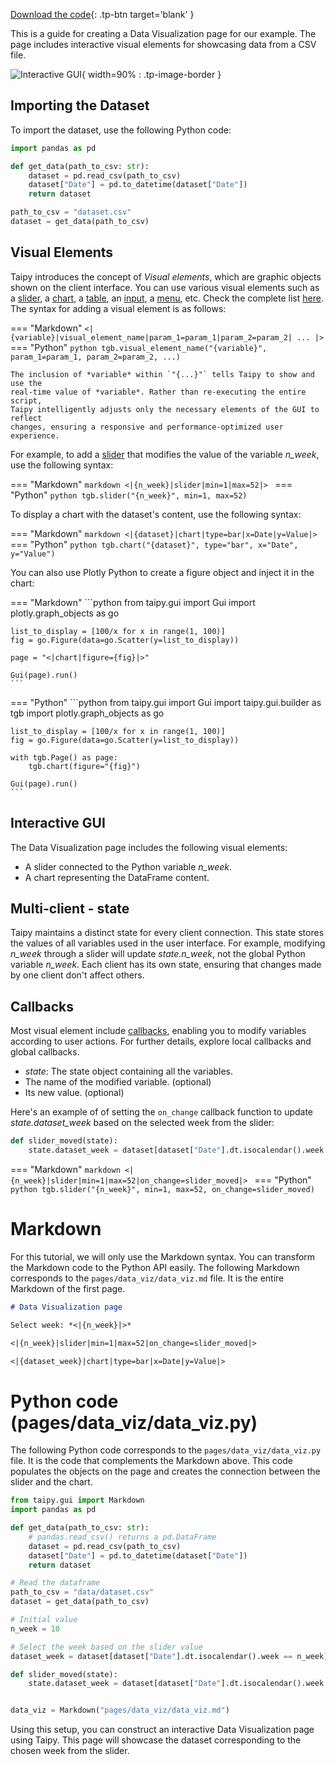[Download the code](./../src/src.zip){: .tp-btn target='blank' }

This is a guide for creating a Data Visualization page for our example. The page includes
interactive visual elements for showcasing data from a CSV file.

![Interactive GUI](images/result.gif){ width=90% : .tp-image-border }

## Importing the Dataset

To import the dataset, use the following Python code:

```python
import pandas as pd

def get_data(path_to_csv: str):
    dataset = pd.read_csv(path_to_csv)
    dataset["Date"] = pd.to_datetime(dataset["Date"])
    return dataset

path_to_csv = "dataset.csv"
dataset = get_data(path_to_csv)
```

## Visual Elements

Taipy introduces the concept of *Visual elements*, which are graphic objects shown on the client
interface. You can use various visual elements such as a
[slider](../../../../manuals/userman/gui/viselements/generic/slider.md), a
[chart](../../../../manuals/userman/gui/viselements/generic/chart.md), a
[table](../../../../manuals/userman/gui/viselements/generic/table.md), an
[input](../../../../manuals/userman/gui/viselements/generic/input.md), a
[menu](../../../../manuals/userman/gui/viselements/generic/menu.md), etc. Check the complete list
[here](../../../../manuals/userman/gui/viselements/index.md). The syntax for adding a visual element is
as follows:

=== "Markdown"
    ```
    <|{variable}|visual_element_name|param_1=param_1|param_2=param_2| ... |>
    ```
=== "Python"
    ```python
    tgb.visual_element_name("{variable}", param_1=param_1, param_2=param_2, ...)
    ```

    The inclusion of *variable* within `"{...}"` tells Taipy to show and use the
    real-time value of *variable*. Rather than re-executing the entire script,
    Taipy intelligently adjusts only the necessary elements of the GUI to reflect
    changes, ensuring a responsive and performance-optimized user experience.


For example, to add a [slider](../../../../manuals/userman/gui/viselements/generic/slider.md)
that modifies the value of the variable *n_week*, use the following syntax:

=== "Markdown"
    ```markdown
    <|{n_week}|slider|min=1|max=52|>
    ```
=== "Python"
    ```python
    tgb.slider("{n_week}", min=1, max=52)
    ```

To display a chart with the dataset's content, use the following syntax:

=== "Markdown"
    ```markdown
    <|{dataset}|chart|type=bar|x=Date|y=Value|>
    ```
=== "Python"
    ```python
    tgb.chart("{dataset}", type="bar", x="Date", y="Value")
    ```


You can also use Plotly Python to create a figure object and inject it in the chart:

=== "Markdown"
    ```python
    from taipy.gui import Gui
    import plotly.graph_objects as go

    list_to_display = [100/x for x in range(1, 100)]
    fig = go.Figure(data=go.Scatter(y=list_to_display))

    page = "<|chart|figure={fig}|>"

    Gui(page).run()
    ```
=== "Python"
    ```python
    from taipy.gui import Gui
    import taipy.gui.builder as tgb
    import plotly.graph_objects as go

    list_to_display = [100/x for x in range(1, 100)]
    fig = go.Figure(data=go.Scatter(y=list_to_display))

    with tgb.Page() as page:
        tgb.chart(figure="{fig}")

    Gui(page).run()
    ```

## Interactive GUI

The Data Visualization page includes the following visual elements:

- A slider connected to the Python variable *n_week*.
- A chart representing the DataFrame content.

## Multi-client - state

Taipy maintains a distinct state for every client connection. This state stores the values of
all variables used in the user interface. For example, modifying *n_week* through a slider will
update *state.n_week*, not the global Python variable *n_week*. Each client has its own state,
ensuring that changes made by one client don't affect others.

## Callbacks

Most visual element include [callbacks](../../../../manuals/userman/gui/callbacks.md),
enabling you to modify variables according to user actions. For further details, explore local
callbacks and global callbacks.

- *state*: The state object containing all the variables.
- The name of the modified variable. (optional)
- Its new value. (optional)

Here's an example of of setting the `on_change` callback function to update *state.dataset_week* based on the selected
week from the slider:

```python
def slider_moved(state):
    state.dataset_week = dataset[dataset["Date"].dt.isocalendar().week == state.n_week]
```

=== "Markdown"
    ```markdown
    <|{n_week}|slider|min=1|max=52|on_change=slider_moved|>
    ```
=== "Python"
    ```python
    tgb.slider("{n_week}", min=1, max=52, on_change=slider_moved)
    ```

# Markdown

For this tutorial, we will only use the Markdown syntax. You can transform the Markdown
code to the Python API easily. The following Markdown corresponds to the
`pages/data_viz/data_viz.md` file. It is the entire Markdown of the first page.

```markdown
# Data Visualization page

Select week: *<|{n_week}|>*

<|{n_week}|slider|min=1|max=52|on_change=slider_moved|>

<|{dataset_week}|chart|type=bar|x=Date|y=Value|>
```

# Python code (pages/data_viz/data_viz.py)

The following Python code corresponds to the `pages/data_viz/data_viz.py` file. It is the code
that complements the Markdown above. This code populates the objects on the page and creates the
connection between the slider and the chart.

```python
from taipy.gui import Markdown
import pandas as pd

def get_data(path_to_csv: str):
    # pandas.read_csv() returns a pd.DataFrame
    dataset = pd.read_csv(path_to_csv)
    dataset["Date"] = pd.to_datetime(dataset["Date"])
    return dataset

# Read the dataframe
path_to_csv = "data/dataset.csv"
dataset = get_data(path_to_csv)

# Initial value
n_week = 10

# Select the week based on the slider value
dataset_week = dataset[dataset["Date"].dt.isocalendar().week == n_week]

def slider_moved(state):
    state.dataset_week = dataset[dataset["Date"].dt.isocalendar().week == state.n_week]


data_viz = Markdown("pages/data_viz/data_viz.md")
```

Using this setup, you can construct an interactive Data Visualization page using Taipy.
This page will showcase the dataset corresponding to the chosen week from the slider.
